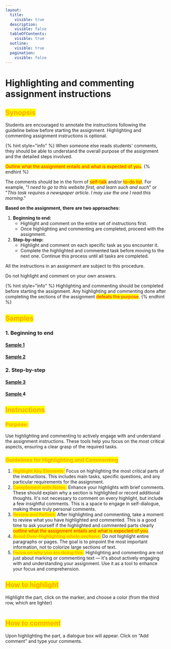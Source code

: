 ```yaml
---
layout:
  title:
    visible: true
  description:
    visible: false
  tableOfContents:
    visible: true
  outline:
    visible: true
  pagination:
    visible: false
---
```


# Highlighting and commenting assignment instructions

## <mark style="color:orange;">Synopsis</mark>

Students are encouraged to annotate the instructions following the guideline below before starting the assignment. Highlighting and commenting assignment instructions is optional.

{% hint style="info" %}
When someone else reads students' comments, they should be able to understand the overall purpose of the assignment and the detailed steps involved.

<mark style="color:red;">Outline what the assignment entails and what is expected of you</mark>.
{% endhint %}

The comments should be in the form of <mark style="color:red;">self-talk</mark> and/or <mark style="color:red;">to-do list</mark>. For example, "_I need to go to this website first, and learn such and such_" or "_This task requires a newspaper article. I may use the one I read this morning_."

**Based on the assignment, there are two approaches:**

1. **Beginning to end:**
   * Highlight and comment on the entire set of instructions first.
   * Once highlighting and commenting are completed, proceed with the assignment.
2. **Step-by-step:**
   * Highlight and comment on each specific task as you encounter it.
   * Complete the highlighted and commented task before moving to the next one. Continue this process until all tasks are completed.

All the instructions in an assignment are subject to this procedure.&#x20;

Do not highlight and comment on your own answers.

{% hint style="info" %}
Highlighting and commenting should be completed before starting the assignment. Any highlighting and commenting done after completing the sections of the assignment <mark style="color:red;">defeats the purpose</mark>.
{% endhint %}

## <mark style="color:orange;">Samples</mark>

### 1. Beginning to end

#### [Sample 1](https://docs.google.com/document/d/1YOt2kMeGao4qJ54xuBdr2ZoRRJjFEWwV/edit?usp=sharing\&ouid=100179871492576617561\&rtpof=true\&sd=true)

#### [Sample 2](https://docs.google.com/document/d/1qPHry76M5NxCfCcdGoTbN9LobWBaj64K/edit?usp=sharing\&ouid=100179871492576617561\&rtpof=true\&sd=true)

### 2. Step-by-step&#x20;

#### [Sample 3](https://docs.google.com/document/d/1kmMEiGQDtZFmSiCW_nvS3EaYGgPV5Mka/edit?usp=sharing\&ouid=100179871492576617561\&rtpof=true\&sd=true)

#### [Sample ](https://docs.google.com/document/d/1kmMEiGQDtZFmSiCW_nvS3EaYGgPV5Mka/edit?usp=sharing\&ouid=100179871492576617561\&rtpof=true\&sd=true)4

## <mark style="color:orange;">**Instructions**</mark>

### <mark style="color:orange;">**Purpose:**</mark>&#x20;

Use highlighting and commenting to actively engage with and understand the assignment instructions. These tools help you focus on the most critical aspects, ensuring a clear grasp of the required tasks.

### <mark style="color:orange;">**Guidelines for Highlighting and Commenting**</mark>

1. <mark style="color:orange;">**Highlight Key Elements:**</mark> Focus on highlighting the most critical parts of the instructions. This includes main tasks, specific questions, and any particular requirements for the assignment.
2. <mark style="color:orange;">**Complement with Notes:**</mark> Enhance your highlights with brief comments. These should explain why a section is highlighted or record additional thoughts. It's not necessary to comment on every highlight, but include a few insightful comments. This is a space to engage in self-dialogue, making these truly personal comments.
3. <mark style="color:orange;">**Review and Reflect:**</mark> After highlighting and commenting, take a moment to review what you have highlighted and commented. This is a good time to ask yourself if the highlighted and commented parts clearly <mark style="color:red;">outline what the assignment entails and what is expected of you</mark>.
4. <mark style="color:orange;">**Avoid Over-Highlighting whole sections:**</mark> Do not highlight entire paragraphs or pages. The goal is to pinpoint the most important information, not to colorize large sections of text.
5. <mark style="color:orange;">**Focus on why you are doing this:**</mark> Highlighting and commenting are not just about marking or commenting text — it's about actively engaging with and understanding your assignment. Use it as a tool to enhance your focus and comprehension.

## <mark style="color:orange;">How to highlight</mark>

Highlight the part, click on the marker, and choose a color (from the third row, which are lighter)

<figure><img src="https://lh7-us.googleusercontent.com/oGtHUAP8eEOfES1Vsx0Syyv22Z_Po8Eq9vZCyEpNg_TsW1jCYXWV7xVQe1oPgjvYXvUaqaBWBmBOjb83aERm_uPAAeqwFnsmITHpIIdWL9buBR6QEdQ31i1CjB7mWw3LWbSPKWKleoB5OLhfWUopssIWD0GEel-xUaJeYbc3tYasG7yM_IsGyMpBhjd85w" alt=""><figcaption></figcaption></figure>

## <mark style="color:orange;">How to comment</mark>

Upon highlighting the part, a dialogue box will appear. Click on “Add comment” and type your comments.

<figure><img src="https://lh7-us.googleusercontent.com/RAnXEBkyZjUWP3NCgpgIWrr_Ys_oC33UKY97d2fDoDrliSB1ZndLOa4NwuTO5sQpf-Dqz2M_xJm5eL7ZDJI1osBrnbSeye_0LjMKOIh4h6HtlRWpGmzpuVk4uO55Mwjs5tb_C2w9HJ6PG4YvFAb4OFi88liQLRb_BNLSQBpwXpp78ADONfJsyKrKlTQtGg" alt=""><figcaption></figcaption></figure>
